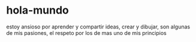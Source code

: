 # hola-mundo
estoy ansioso por aprender y compartir ideas, crear y dibujar, son algunas de mis pasiones, el respeto por los de mas uno de mis principios

